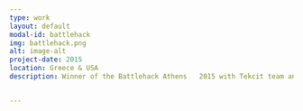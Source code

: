 ```yaml
---
type: work
layout: default
modal-id: battlehack
img: battlehack.png
alt: image-alt
project-date: 2015
location: Greece & USA
description: Winner of the Battlehack Athens   2015 with Tekcit team and participated in the finals at PayPal Headquarters at Silicon Valley. <h3>Tekcit Face Recognition</h3>Using Python and OpenCV, it trains with the faces and then recognises them live.


---
```


